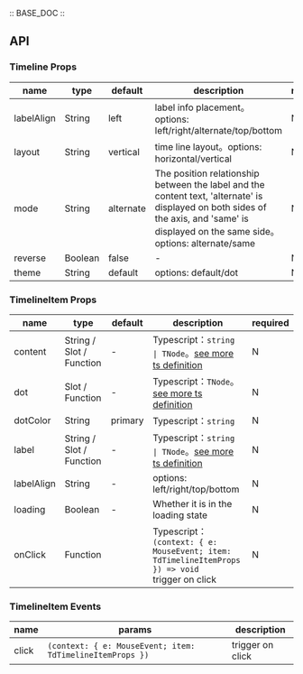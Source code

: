 :: BASE_DOC ::

## API

### Timeline Props

name | type | default | description | required
-- | -- | -- | -- | --
labelAlign | String | left | label info placement。options: left/right/alternate/top/bottom | N
layout | String | vertical | time line layout。options: horizontal/vertical | N
mode | String | alternate | The position relationship between the label and the content text, 'alternate' is displayed on both sides of the axis, and 'same' is displayed on the same side。options: alternate/same | N
reverse | Boolean | false | \- | N
theme | String | default | options: default/dot | N


### TimelineItem Props

name | type | default | description | required
-- | -- | -- | -- | --
content | String / Slot / Function | - | Typescript：`string \| TNode`。[see more ts definition](https://github.com/Tencent/tdesign-vue/blob/develop/src/common.ts) | N
dot | Slot / Function | - | Typescript：`TNode`。[see more ts definition](https://github.com/Tencent/tdesign-vue/blob/develop/src/common.ts) | N
dotColor | String | primary | Typescript：`string` | N
label | String / Slot / Function | - | Typescript：`string \| TNode`。[see more ts definition](https://github.com/Tencent/tdesign-vue/blob/develop/src/common.ts) | N
labelAlign | String | - | options: left/right/top/bottom | N
loading | Boolean | - | Whether it is in the loading state | N
onClick | Function |  | Typescript：`(context: { e: MouseEvent; item: TdTimelineItemProps }) => void`<br/>trigger on click | N

### TimelineItem Events

name | params | description
-- | -- | --
click | `(context: { e: MouseEvent; item: TdTimelineItemProps })` | trigger on click
